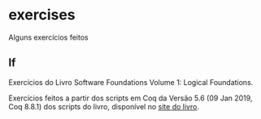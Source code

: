 # exercises
Alguns exercícios feitos

## lf
Exercícios do Livro Software Foundations Volume 1: Logical Foundations.

Exercícios feitos a partir dos scripts em Coq da Versão 5.6 (09 Jan 2019, Coq 8.8.1) dos scripts do livro, disponível no [site do livro](https://softwarefoundations.cis.upenn.edu/lf-current/index.html).

